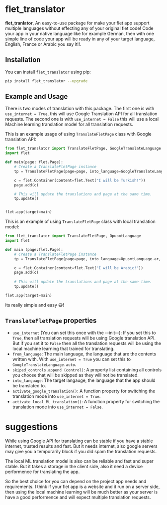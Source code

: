 # flet_translator

**flet_tranlator**, An easy-to-use package for make your flet app support multiple languages without effecting any of your original flet code! Code your app in your native language like for example German, then with one simple line of code your app will be ready in any of your target language, English, France or Arabic you say it!!.

## Installation

You can install `flet_translator` using pip:

```bash
pip install flet_translator --upgrade
```

## Example and Usage
There is two modes of translation with this package. The first one is with `use_internet = True`, this will use Google Translation API for all translation requests. The second one is with `use_internet = False` this will use a local Machine learning translation model for all translation requests.


This is an example usage of using `TranslateFletPage` class with Google translation API:
```python
from flet_translator import TranslateFletPage, GoogleTranslateLanguage
import flet

def main(page: flet.Page):
    # Create a TranslateFletPage instance
    tp = TranslateFletPage(page=page, into_language=GoogleTranslateLanguage.turkish, use_internet=True)

    c = flet.Container(content=flet.Text("I will be Turkish!"))
    page.add(c)

    # This will update the translations and page at the same time.
    tp.update()


flet.app(target=main)
```

This is an example of using `TranslateFletPage` class with local translation model:
```python
from flet_translator import TranslateFletPage, OpusmtLanguage
import flet

def main (page:flet.Page):
    # Create a TranslateFletPage instance
    tp = TranslateFletPage(page=page, into_language=OpusmtLanguage.ar, use_internet=False)

    c = flet.Container(content=flet.Text("I will be Arabic!"))
    page.add(c)
    
    # This will update the translations and page at the same time.
    tp.update()

flet.app(target=main)
```
Its really simple and easy 😃!

## `TranslateFletPage` properties
- `use_internet` (You can set this once with the --init--): If you set this to `True`, then all translation requests will be using Google translation API. But if you set it to `False` then all the translation requests will be using the local machine learning that trained for translating.
- `from_language`: The main language, the language that are the contents written with. With `use_internet = True` you can set this to `GoogleTranslateLanguage.auto`.
- `skiped_controls.append (control)`: A property list containing all controls you choose that will be skipped as they will not be translated.
- `into_language`: The target langauge, the language that the app should be translated to.
- `activate_google_translation()`: A function property for switching the translation mode into `use_internet = True`.
- `activate_local_ML_translation()`: A function property for switching the translation mode into `use_internet = False`.

# suggestions
While using Google API for translating can be stable if you have a stable internet, trusted results and fast. But it needs internet, also google servers may give you a temporarily block if you did spam the translation requests.

The local ML translation model is also can be reliable and fast and super stable. But it takes a storage in the client side, also it need a device performence for translating the app.

So the best choice for you can depend on the project app needs and requirements. I think if your flet app is a website and it run on a server side, then using the local machine learning will be much better as your server is have a good performence and will expect multiple translation requests.